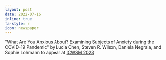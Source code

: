```yaml
---
layout: post
date: 2022-07-16
inline: true
fa-style: r
icon: newspaper
---
```


"What Are You Anxious About? Examining Subjects of Anxiety during the COVID-19 Pandemic" by Lucia Chen, Steven R. Wilson, Daniela Negraia, and Sophie Lohmann to appear at <a href="https://www.icwsm.org/" target="_blank">ICWSM 2023</a>
